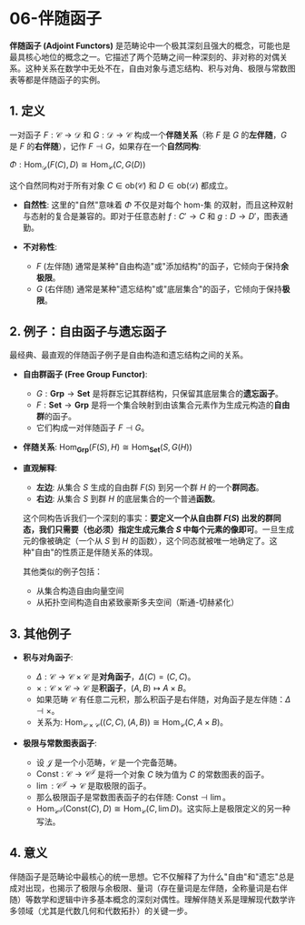 # 06-伴随函子

**伴随函子 (Adjoint Functors)** 是范畴论中一个极其深刻且强大的概念，可能也是最具核心地位的概念之一。它描述了两个范畴之间一种深刻的、非对称的对偶关系。这种关系在数学中无处不在，自由对象与遗忘结构、积与对角、极限与常数图表等都是伴随函子的实例。

## 1. 定义

一对函子 $F: \mathcal{C} \to \mathcal{D}$ 和 $G: \mathcal{D} \to \mathcal{C}$ 构成一个**伴随关系**（称 $F$ 是 $G$ 的**左伴随**，$G$ 是 $F$ 的**右伴随**），记作 $F \dashv G$，如果存在一个**自然同构**:

$\Phi: \text{Hom}_\mathcal{D}(F(C), D) \cong \text{Hom}_\mathcal{C}(C, G(D))$

这个自然同构对于所有对象 $C \in \text{ob}(\mathcal{C})$ 和 $D \in \text{ob}(\mathcal{D})$ 都成立。

- **自然性**:
    这里的"自然"意味着 $\Phi$ 不仅是对每个 hom-集 的双射，而且这种双射与态射的复合是兼容的。即对于任意态射 $f: C' \to C$ 和 $g: D \to D'$，图表通勤。

- **不对称性**:
    - $F$ (左伴随) 通常是某种"自由构造"或"添加结构"的函子，它倾向于保持**余极限**。
    - $G$ (右伴随) 通常是某种"遗忘结构"或"底层集合"的函子，它倾向于保持**极限**。

## 2. 例子：自由函子与遗忘函子

最经典、最直观的伴随函子例子是自由构造和遗忘结构之间的关系。

- **自由群函子 (Free Group Functor)**:
    - $G: \mathbf{Grp} \to \mathbf{Set}$ 是将群忘记其群结构，只保留其底层集合的**遗忘函子**。
    - $F: \mathbf{Set} \to \mathbf{Grp}$ 是将一个集合映射到由该集合元素作为生成元构造的**自由群**的函子。
    - 它们构成一对伴随函子 $F \dashv G$。

- **伴随关系**:
    $\text{Hom}_\mathbf{Grp}(F(S), H) \cong \text{Hom}_\mathbf{Set}(S, G(H))$

- **直观解释**:
    - **左边**: 从集合 $S$ 生成的自由群 $F(S)$ 到另一个群 $H$ 的一个**群同态**。
    - **右边**: 从集合 $S$ 到群 $H$ 的底层集合的一个普通**函数**。

    这个同构告诉我们一个深刻的事实：**要定义一个从自由群 $F(S)$ 出发的群同态，我们只需要（也必须）指定生成元集合 $S$ 中每个元素的像即可**。一旦生成元的像被确定（一个从 $S$ 到 $H$ 的函数），这个同态就被唯一地确定了。这种"自由"的性质正是伴随关系的体现。

    其他类似的例子包括：
    - 从集合构造自由向量空间
    - 从拓扑空间构造自由紧致豪斯多夫空间（斯通-切赫紧化）

## 3. 其他例子

- **积与对角函子**:
    - $\Delta: \mathcal{C} \to \mathcal{C} \times \mathcal{C}$ 是**对角函子**，$\Delta(C) = (C, C)$。
    - $\times: \mathcal{C} \times \mathcal{C} \to \mathcal{C}$ 是**积函子**，$(A, B) \mapsto A \times B$。
    - 如果范畴 $\mathcal{C}$ 有任意二元积，那么积函子是右伴随，对角函子是左伴随：$\Delta \dashv \times$。
    - 关系为: $\text{Hom}_{\mathcal{C} \times \mathcal{C}}((C, C), (A, B)) \cong \text{Hom}_\mathcal{C}(C, A \times B)$。

- **极限与常数图表函子**:
    - 设 $\mathcal{J}$ 是一个小范畴，$\mathcal{C}$ 是一个完备范畴。
    - $\text{Const}: \mathcal{C} \to \mathcal{C}^\mathcal{J}$ 是将一个对象 $C$ 映为值为 $C$ 的常数图表的函子。
    - $\lim: \mathcal{C}^\mathcal{J} \to \mathcal{C}$ 是取极限的函子。
    - 那么极限函子是常数图表函子的右伴随: $\text{Const} \dashv \lim$。
    - $\text{Hom}_{\mathcal{C}^\mathcal{J}}(\text{Const}(C), D) \cong \text{Hom}_\mathcal{C}(C, \lim D)$。这实际上是极限定义的另一种写法。

## 4. 意义

伴随函子是范畴论中最核心的统一思想。它不仅解释了为什么"自由"和"遗忘"总是成对出现，也揭示了极限与余极限、量词（存在量词是左伴随，全称量词是右伴随）等数学和逻辑中许多基本概念的深刻对偶性。理解伴随关系是理解现代数学许多领域（尤其是代数几何和代数拓扑）的关键一步。 